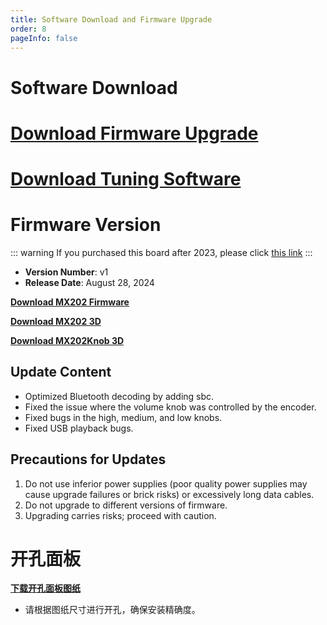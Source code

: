 ```yaml
---
title: Software Download and Firmware Upgrade
order: 8
pageInfo: false
---
```


# Software Download
# [Download Firmware Upgrade](https://likeyou156156.online:9000/lky/tools/MV_Assisant_Tools_2021_V3.0.9T(2023.05.29).exe)
# [Download Tuning Software](https://likeyou156156.online:9000/lky/tools/ACPWorkbench_24bit.exe)

# Firmware Version
::: warning
If you purchased this board after 2023, please click [this link](/firmware/)
:::
- **Version Number**: v1
- **Release Date**: August 28, 2024

**[Download MX202 Firmware](https://likeyou156156.online:9000/lky/MX/MX202/bin/mx202.mva)**

**[Download MX202 3D](https://likeyou156156.online:9000/lky/3D/MX202mkf.step)**

**[Download MX202Knob 3D](https://likeyou156156.online:9000/lky/3D/MX202_mkfxn.step)**

## Update Content
- Optimized Bluetooth decoding by adding sbc.
- Fixed the issue where the volume knob was controlled by the encoder.
- Fixed bugs in the high, medium, and low knobs.
- Fixed USB playback bugs.

## Precautions for Updates
1. Do not use inferior power supplies (poor quality power supplies may cause upgrade failures or brick risks) or excessively long data cables.
2. Do not upgrade to different versions of firmware.
3. Upgrading carries risks; proceed with caution.
# 开孔面板
**[下载开孔面板图纸](/image/按键面板孔距.bak)**
- 请根据图纸尺寸进行开孔，确保安装精确度。